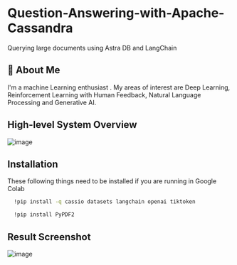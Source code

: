 # Question-Answering-with-Apache-Cassandra
Querying large documents using Astra DB and LangChain

## 🚀 About Me
I'm a machine Learning enthusiast . My areas of interest are Deep Learning, Reinforcement Learning with Human Feedback, Natural Language Processing and Generative AI.

## High-level System Overview
![image](https://github.com/GauravYS/Interact-with-Research-Papers/assets/116845183/b147841b-5bda-476b-aa9e-fb0c77fe4c8f)

## Installation
These following things need to be installed if you are running in Google Colab 

```bash
  !pip install -q cassio datasets langchain openai tiktoken
```
```bash
  !pip install PyPDF2
```
## Result Screenshot
![image](https://github.com/GauravYS/Interact-with-Research-Papers/assets/116845183/0d4b1eff-ae7f-40aa-a973-173cb0919a04)
